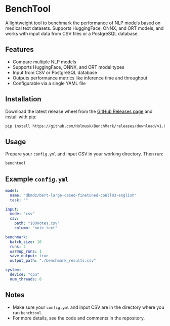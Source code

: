 # BenchTool

A lightweight tool to benchmark the performance of NLP models based on medical text datasets. Supports HuggingFace, ONNX, and ORT models, and works with input data from CSV files or a PostgreSQL database.

## Features
- Compare multiple NLP models
- Supports HuggingFace, ONNX, and ORT model types
- Input from CSV or PostgreSQL database
- Outputs performance metrics like inference time and throughput
- Configurable via a single YAML file

## Installation

Download the latest release wheel from the [GitHub Releases page](https://github.com/Holmusk/BenchMark/releases) and install with pip:

```sh
pip install https://github.com/Holmusk/BenchMark/releases/download/v1.0.0/benchtool-1.0.0-py3-none-any.whl
```

## Usage

Prepare your `config.yml` and input CSV in your working directory. Then run:

```sh
benchtool
```

## Example `config.yml`

```yaml
model:
  name: "dbmdz/bert-large-cased-finetuned-conll03-english"
  task: ""

input:
  mode: "csv"
  csv:
    path: "100notes.csv"
    column: "note_text"

benchmark:
  batch_size: 16
  runs: 2
  warmup_runs: 1
  save_output: true
  output_path: "./benchmark_results.csv"

system:
  device: "cpu"
  num_threads: 8
```

## Notes
- Make sure your `config.yml` and input CSV are in the directory where you run `benchtool`.
- For more details, see the code and comments in the repository.
